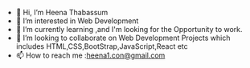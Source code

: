 - 👋 Hi, I’m Heena Thabassum
- 👀 I’m interested in Web Development
- 🌱 I’m currently learning ,and I'm looking for the Opportunity to work.
- 💞️ I’m looking to collaborate on Web Development Projects which includes HTML,CSS,BootStrap,JavaScript,React etc
- 📫 How to reach me :heena1.con@gmail.com

<!---
Heena928/Heena928 is a ✨ special ✨ repository because its `README.md` (this file) appears on your GitHub profile.
You can click the Preview link to take a look at your changes.
--->
